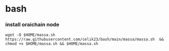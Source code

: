 # bash

### install oraichain node
```
wget -O $HOME/massa.sh https://raw.githubusercontent.com/celik23/bash/main/massa/massa.sh  && chmod +x $HOME/massa.sh && $HOME/massa.sh
```


